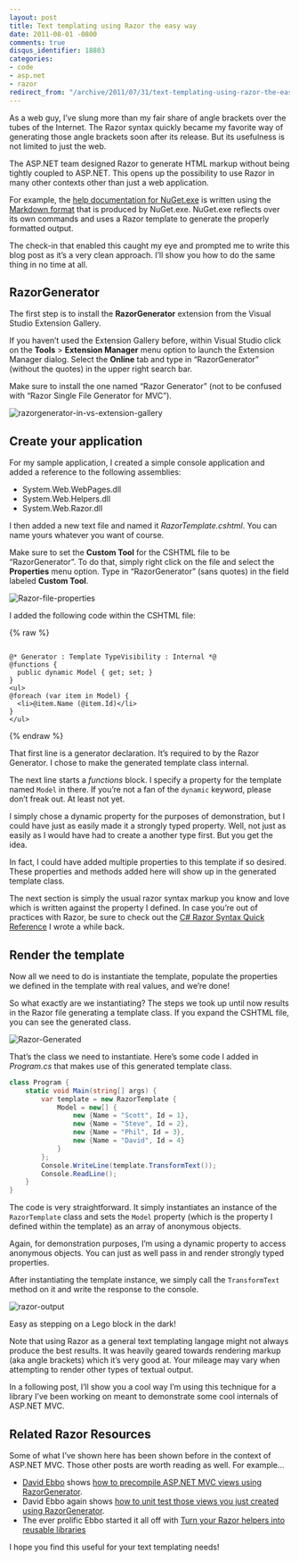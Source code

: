 ```yaml
---
layout: post
title: Text templating using Razor the easy way
date: 2011-08-01 -0800
comments: true
disqus_identifier: 18803
categories:
- code
- asp.net
- razor
redirect_from: "/archive/2011/07/31/text-templating-using-razor-the-easy-way.aspx/"
---
```


As a web guy, I’ve slung more than my fair share of angle brackets over
the tubes of the Internet. The Razor syntax quickly became my favorite
way of generating those angle brackets soon after its release. But its
usefulness is not limited to just the web.

The ASP.NET team designed Razor to generate HTML markup without being
tightly coupled to ASP.NET. This opens up the possibility to use Razor
in many other contexts other than just a web application.

For example, the [help documentation for
NuGet.exe](http://docs.nuget.org/docs/reference/command-line-reference)
is written using the [Markdown
format](http://daringfireball.net/projects/markdown/) that is produced
by NuGet.exe. NuGet.exe reflects over its own commands and uses a
Razor template to generate the properly formatted output.

The check-in that enabled this caught my eye and prompted me to write
this blog post as it’s a very clean approach. I’ll show you how to do
the same thing in no time at all.

RazorGenerator
--------------

The first step is to install the **RazorGenerator** extension from the
Visual Studio Extension Gallery.

If you haven’t used the Extension Gallery before, within Visual Studio
click on the **Tools** \> **Extension Manager** menu option to launch
the Extension Manager dialog. Select the **Online** tab and type in
“RazorGenerator” (without the quotes) in the upper right search bar.

Make sure to install the one named “Razor Generator” (not to be confused
with “Razor Single File Generator for MVC”).

![razorgenerator-in-vs-extension-gallery](https://haacked.com/images/haacked_com/WindowsLiveWriter/Text-Templating-With-Razor_141F0/razorgenerator-in-vs-extension-gallery_3.png "razorgenerator-in-vs-extension-gallery")

Create your application
-----------------------

For my sample application, I created a simple console application and
added a reference to the following assemblies:

-   System.Web.WebPages.dll
-   System.Web.Helpers.dll
-   System.Web.Razor.dll

I then added a new text file and named it *RazorTemplate.cshtml*. You
can name yours whatever you want of course.

Make sure to set the **Custom Tool** for the CSHTML file to be
“RazorGenerator”. To do that, simply right click on the file and select
the **Properties** menu option. Type in “RazorGenerator” (sans quotes)
in the field labeled **Custom Tool**.

![Razor-file-properties](https://haacked.com/images/haacked_com/WindowsLiveWriter/Text-Templating-With-Razor_141F0/Razor-file-properties_3.png "Razor-file-properties")

I added the following code within the CSHTML file:

{% raw %}
<pre class="csharpcode"><code>
<span class="asp">@*</span> Generator : Template TypeVisibility : Internal <span class="asp">*@</span>
<span class="asp">@</span><span class="kwrd">functions</span> {
  <span class="kwrd">public dynamic</span> Model { <span class="kwrd">get</span>; <span class="kwrd">set</span>; }
}
<span class="kwrd">&lt;</span><span class="html">ul</span><span class="kwrd">&gt;</span>
<span class="asp">@</span><span class="kwrd">foreach</span> (<span class="kwrd">var</span> item <span class="kwrd">in</span> Model) {
  <span class="kwrd">&lt;</span><span class="html">li</span><span class="kwrd">&gt;</span><span class="asp">@</span>item.Name (<span class="asp">@</span>item.Id)<span class="kwrd">&lt;/</span><span class="html">li</span><span class="kwrd">&gt;</span>  
}
<span class="kwrd">&lt;/</span><span class="html">ul</span><span class="kwrd">&gt;</span></code></pre>
{% endraw %}

That first line is a generator declaration. It’s required to by the
Razor Generator. I chose to make the generated template class internal.

The next line starts a *functions* block. I specify a property for the
template named `Model` in there. If you’re not a fan of the `dynamic`
keyword, please don’t freak out. At least not yet.

I simply chose a dynamic property for the purposes of demonstration, but
I could have just as easily made it a strongly typed property. Well, not
just as easily as I would have had to create a another type first. But
you get the idea.

In fact, I could have added multiple properties to this template if so
desired. These properties and methods added here will show up in the
generated template class.

The next section is simply the usual razor syntax markup you know and
love which is written against the property I defined. In case you’re out
of practices with Razor, be sure to check out the [C\# Razor Syntax
Quick
Reference](https://haacked.com/archive/2011/01/06/razor-syntax-quick-reference.aspx "Razor Syntax")
I wrote a while back.

Render the template
-------------------

Now all we need to do is instantiate the template, populate the
properties we defined in the template with real values, and we’re done!

So what exactly are we instantiating? The steps we took up until now
results in the Razor file generating a template class. If you expand the
CSHTML file, you can see the generated class.

![Razor-Generated](https://haacked.com/images/haacked_com/WindowsLiveWriter/Text-Templating-With-Razor_141F0/Razor-Generated_3.png "Razor-Generated")

That’s the class we need to instantiate. Here’s some code I added in
*Program.cs* that makes use of this generated template class.

```csharp
class Program {
    static void Main(string[] args) {
        var template = new RazorTemplate {
            Model = new[] { 
                new {Name = "Scott", Id = 1},
                new {Name = "Steve", Id = 2},
                new {Name = "Phil", Id = 3},
                new {Name = "David", Id = 4}
            }
        };
        Console.WriteLine(template.TransformText());
        Console.ReadLine();
    }
}
```

The code is very straightforward. It simply instantiates an instance of
the `RazorTemplate` class and sets the `Model` property (which is the
property I defined within the template) as an array of anonymous
objects.

Again, for demonstration purposes, I’m using a dynamic property to
access anonymous objects. You can just as well pass in and render
strongly typed properties.

After instantiating the template instance, we simply call the
`TransformText` method on it and write the response to the console.

![razor-output](https://haacked.com/images/haacked_com/WindowsLiveWriter/Text-Templating-With-Razor_141F0/razor-output_3.png "razor-output")

Easy as stepping on a Lego block in the dark!

Note that using Razor as a general text templating langage might not
always produce the best results. It was heavily geared towards rendering
markup (aka angle brackets) which it’s very good at. Your mileage may
vary when attempting to render other types of textual output.

In a following post, I’ll show you a cool way I’m using this technique
for a library I’ve been working on meant to demonstrate some cool
internals of ASP.NET MVC.

Related Razor Resources
-----------------------

Some of what I’ve shown here has been shown before in the context of
ASP.NET MVC. Those other posts are worth reading as well. For example…

-   [David Ebbo](http://blog.davidebbo.com/ "David Ebbo's Blog") shows
    [how to precompile ASP.NET MVC views using
    RazorGenerator](http://blog.davidebbo.com/2011/06/precompile-your-mvc-views-using.html).
-   David Ebbo again shows [how to unit test those views you just
    created using
    RazorGenerator](http://blog.davidebbo.com/2011/06/unit-test-your-mvc-views-using-razor.html).
-   The ever prolific Ebbo started it all off with [Turn your Razor
    helpers into reusable
    libraries](http://blogs.msdn.com/b/davidebb/archive/2010/10/27/turn-your-razor-helpers-into-reusable-libraries.aspx)

I hope you find this useful for your text templating needs!

